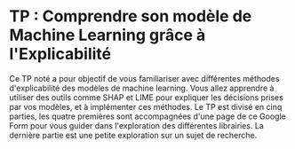 # TP : Comprendre son modèle de Machine Learning grâce à l'Explicabilité 

Ce TP noté a pour objectif de vous familiariser avec différentes méthodes d'explicabilité des modèles de machine learning. Vous allez apprendre à utiliser des outils comme SHAP et LIME pour expliquer les décisions prises par vos modèles, et à implémenter ces méthodes. Le TP est divisé en cinq parties, les quatre premières sont accompagnées d'une page de ce Google Form pour vous guider dans l'exploration des différentes librairies. La dernière partie est une petite exploration sur un sujet de recherche.

